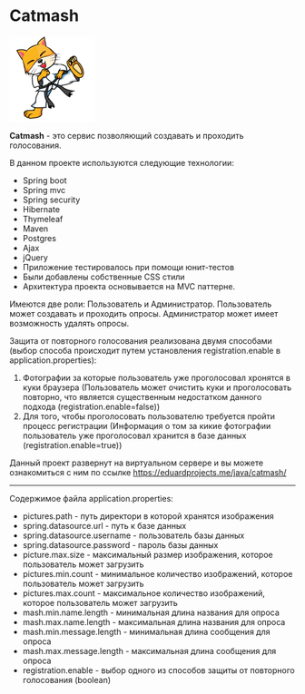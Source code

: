 # Catmash

![](src/main/resources/static/favicon_150x150.ico)


**Catmash** - это сервис позволяющий создавать и проходить голосования.

В данном проекте используются следующие технологии:

+ Spring boot
+ Spring mvc
+ Spring security
+ Hibernate
+ Thymeleaf
+ Maven
+ Postgres
+ Ajax
+ jQuery
+ Приложение тестировалось при помощи юнит-тестов
+ Были добавлены собственные CSS стили
+ Архитектура проекта основывается на MVC паттерне.

Имеются две роли: Пользователь и Администратор. Пользователь может создавать и проходить опросы. Администратор может имеет возможность удалять опросы. 

Защита от повторного голосования реализована двумя способами (выбор способа происходит путем установления registration.enable в application.properties):

1. Фотографии за которые пользователь уже проголосовал хронятся в куки браузера (Пользователь может очистить куки и проголосовать повторно, что является существенным недостатком данного подхода (registration.enable=false))
2. Для того, чтобы проголосовать пользователю требуется пройти процесс регистрации (Информация о том за кикие фотографии пользователь уже проголосовал хранится в базе данных (registration.enable=true))

Данный проект развернут на виртуальном сервере и вы можете ознакомиться с ним по ссылке https://eduardprojects.me/java/catmash/

---

Содержимое файла application.properties:

+ pictures.path - путь директори в которой хранятся изображения
+ spring.datasource.url - путь к базе данных
+ spring.datasource.username - пользователь базы данных
+ spring.datasource.password - пароль базы данных
+ picture.max.size - максимальный размер изображения, которое пользователь может загрузить
+ pictures.min.count - минимальное количество изображений, которое пользователь может загрузить
+ pictures.max.count - максимальное количество изображений, которое пользователь может загрузить
+ mash.min.name.length - минимальная длина названия для опроса
+ mash.max.name.length - максимальная длина названия для опроса
+ mash.min.message.length - минимальная длина сообщения для опроса
+ mash.max.message.length - максимальная длина сообщения для опроса
+ registration.enable - выбор одного из способов защиты от повторного голосования (boolean)
